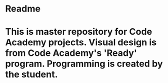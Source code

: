 # Readme

# This is master repository for Code Academy projects. Visual design is from Code Academy's 'Ready' program. Programming is created by the student.

